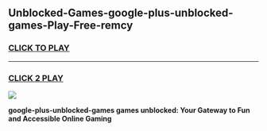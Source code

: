 
## Unblocked-Games-google-plus-unblocked-games-Play-Free-remcy
<h3>
<a href="https://premium76.site?title=google-plus-unblocked-games&ref=20A">CLICK TO PLAY</a></h3>
<hr>

<h3>
<a href="https://premium76.site?title=google-plus-unblocked-games&ref=20A">CLICK 2 PLAY</a>
  
</h3>

<a href="https://premium76.site?title=google-plus-unblocked-games&ref=20A"><img src="https://clearcache.store/games.png"></a>


**google-plus-unblocked-games games unblocked: Your Gateway to Fun and Accessible Online Gaming**
